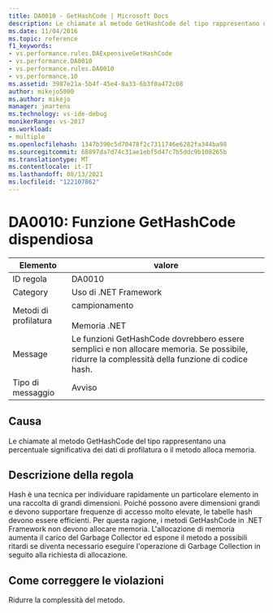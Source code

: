 ```yaml
---
title: DA0010 - GetHashCode | Microsoft Docs
description: Le chiamate al metodo GetHashCode del tipo rappresentano una percentuale significativa dei dati di profilatura o il metodo alloca memoria.
ms.date: 11/04/2016
ms.topic: reference
f1_keywords:
- vs.performance.rules.DAExpensiveGetHashCode
- vs.performance.DA0010
- vs.performance.rules.DA0010
- vs.performance.10
ms.assetid: 3987e21a-5b4f-45e4-8a33-6b3f0a472c08
author: mikejo5000
ms.author: mikejo
manager: jmartens
ms.technology: vs-ide-debug
monikerRange: vs-2017
ms.workload:
- multiple
ms.openlocfilehash: 1347b390c5d70478f2c7311746e6282fa344ba98
ms.sourcegitcommit: 68897da7d74c31ae1ebf5d47c7b5ddc9b108265b
ms.translationtype: MT
ms.contentlocale: it-IT
ms.lasthandoff: 08/13/2021
ms.locfileid: "122107862"
---
```

# <a name="da0010-expensive-gethashcode"></a>DA0010: Funzione GetHashCode dispendiosa

|Elemento|valore|
|-|-|
|ID regola|DA0010|
|Category|Uso di .NET Framework|
|Metodi di profilatura|campionamento<br /><br /> Memoria .NET|
|Message|Le funzioni GetHashCode dovrebbero essere semplici e non allocare memoria. Se possibile, ridurre la complessità della funzione di codice hash.|
|Tipo di messaggio|Avviso|

## <a name="cause"></a>Causa
 Le chiamate al metodo GetHashCode del tipo rappresentano una percentuale significativa dei dati di profilatura o il metodo alloca memoria.

## <a name="rule-description"></a>Descrizione della regola
 Hash è una tecnica per individuare rapidamente un particolare elemento in una raccolta di grandi dimensioni. Poiché possono avere dimensioni grandi e devono supportare frequenze di accesso molto elevate, le tabelle hash devono essere efficienti. Per questa ragione, i metodi GetHashCode in .NET Framework non devono allocare memoria. L'allocazione di memoria aumenta il carico del Garbage Collector ed espone il metodo a possibili ritardi se diventa necessario eseguire l'operazione di Garbage Collection in seguito alla richiesta di allocazione.

## <a name="how-to-fix-violations"></a>Come correggere le violazioni
 Ridurre la complessità del metodo.
